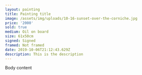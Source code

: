 ```yaml
---
layout: painting
title: Painting title
image: /assets/img/uploads/10-16-sunset-over-the-corniche.jpg
price: '2000'
sold: true
medium: Oil on board
size: 61x50cm
signed: Signed
framed: Not framed
date: 2019-10-06T21:12:43.629Z
description: This is the description
---
```

Body content
